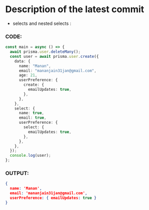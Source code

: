 # Description of the latest commit

- selects and nested selects : 

### CODE:
```ts
const main = async () => {
  await prisma.user.deleteMany();
  const user = await prisma.user.create({
    data: {
      name: "Manan",
      email: "mananjain31jan@gmail.com",
      age: 21,
      userPreference: {
        create: {
          emailUpdates: true,
        },
      },
    },
    select: {
      name: true,
      email: true,
      userPreference: {
        select: {
          emailUpdates: true,
        },
      },
    },
  });
  console.log(user);
};
```

### OUTPUT:
```json
{
  name: 'Manan',
  email: 'mananjain31jan@gmail.com',
  userPreference: { emailUpdates: true }
}
```